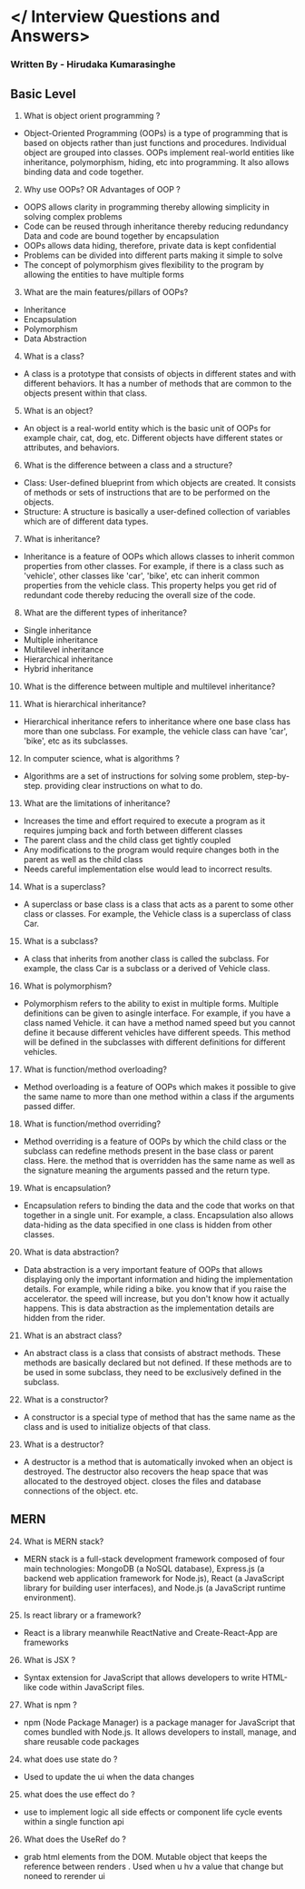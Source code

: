 # </ Interview Questions and Answers>

### Written By - Hirudaka Kumarasinghe

## Basic Level

1. What is object orient programming ?
- Object-Oriented Programming (OOPs) is a type of programming that is based on objects rather than just functions and procedures. Individual object are grouped into classes. OOPs implement real-world entities like inheritance, polymorphism, hiding, etc into programming. It also allows binding data and code together.

2. Why use OOPs? OR Advantages of OOP ?
- OOPS allows clarity in programming thereby allowing simplicity in solving complex problems
- Code can be reused through inheritance thereby reducing redundancy Data and code are bound together by encapsulation
- OOPs allows data hiding, therefore, private data is kept confidential
- Problems can be divided into different parts making it simple to solve
- The concept of polymorphism gives flexibility to the program by allowing the entities to have multiple forms

3. What are the main features/pillars of OOPs?
- Inheritance
- Encapsulation
- Polymorphism
- Data Abstraction

4. What is a class?
- A class is a prototype that consists of objects in different states and with different behaviors. It has a number of methods that are common to the objects present within that class.

5. What is an object?
- An object is a real-world entity which is the basic unit of OOPs for example chair, cat, dog, etc. Different objects have different states or attributes, and behaviors.

6. What is the difference between a class and a structure?

- Class: User-defined blueprint from which objects are created. It consists of methods or sets of instructions that are to be performed on the objects.
- Structure: A structure is basically a user-defined collection of variables which are of different data types.

7. What is inheritance?

- Inheritance is a feature of OOPs which allows classes to inherit common properties from other classes. For example, if there is a class such as 'vehicle', other classes like 'car', 'bike', etc can inherit common properties from the vehicle class. This property helps you get rid of redundant code thereby reducing the overall size of the code.

8. What are the different types of inheritance?

- Single inheritance
- Multiple inheritance
- Multilevel inheritance
- Hierarchical inheritance
- Hybrid inheritance

10. What is the difference between multiple and multilevel inheritance?

11. What is hierarchical inheritance?

- Hierarchical inheritance refers to inheritance where one base class has more than one subclass. For example, the vehicle class can have 'car', 'bike', etc as its subclasses.

12. In computer science, what is algorithms ?

- Algorithms are a set of instructions for solving some problem, step-by-step. providing clear instructions on what to do.

13. What are the limitations of inheritance?

- Increases the time and effort required to execute a program as it requires jumping back and forth between different classes
- The parent class and the child class get tightly coupled
- Any modifications to the program would require changes both in the parent as well as the child class
- Needs careful implementation else would lead to incorrect results.

14. What is a superclass?

- A superclass or base class is a class that acts as a parent to some other class or classes. For example, the Vehicle class is a superclass of class Car.

15. What is a subclass?

- A class that inherits from another class is called the subclass. For example, the class Car is a subclass or a derived of Vehicle class.

16.  What is polymorphism?

- Polymorphism refers to the ability to exist in multiple forms. Multiple definitions can be given to asingle interface. For example, if you have a class named Vehicle. it can have a method named speed but you cannot define it because different vehicles have different speeds. This method will be defined in the subclasses with different definitions for different vehicles.

17.  What is function/method overloading?

- Method overloading is a feature of OOPs which makes it possible to give the same name to more than one method within a class if the arguments passed differ.

18. What is function/method overriding?

- Method overriding is a feature of OOPs by which the child class or the subclass can redefine methods present in the base class or parent class. Here. the method that is overridden has the same name as well as the signature meaning the arguments passed and the return type.

19. What is encapsulation?

- Encapsulation refers to binding the data and the code that works on that together in a single unit. For example, a class. Encapsulation also allows data-hiding as the data specified in one class is hidden from other classes.

20. What is data abstraction?

- Data abstraction is a very important feature of OOPs that allows displaying only the important information and hiding the implementation details. For example, while riding a bike. you know that if you raise the accelerator. the speed will increase, but you don't know how it actually happens. This is data abstraction as the implementation details are hidden from the rider.

21. What is an abstract class?

- An abstract class is a class that consists of abstract methods. These methods are basically declared but not defined. If these methods are to be used in some subclass, they need to be exclusively defined in the subclass.

22. What is a constructor?

- A constructor is a special type of method that has the same name as the class and is used to initialize objects of that class.

23. What is a destructor?

- A destructor is a method that is automatically invoked when an object is destroyed. The destructor also recovers the heap space that was allocated to the destroyed object. closes the files and database connections of the object. etc.

<h2>MERN</h2>

24. What is MERN stack?

- MERN stack is a full-stack development framework composed of four main technologies: MongoDB (a NoSQL database), Express.js (a backend web application framework for Node.js), React (a JavaScript library for building user interfaces), and Node.js (a JavaScript runtime environment).

25. Is react library or a framework?

- React is a library meanwhile ReactNative and Create-React-App are frameworks

26. What is JSX ?

- Syntax extension for JavaScript that allows developers to write HTML-like code within JavaScript files.

27. What is npm ?

- npm (Node Package Manager) is a package manager for JavaScript that comes bundled with Node.js. It allows developers to install, manage, and share reusable code packages

24.  what does use state do ?

- Used to update the ui when the data changes

25. what does the use effect do ?

- use to implement logic all side effects or component life cycle events within a single function api

26. What does the UseRef do ?

- grab html elements from the DOM. Mutable object that keeps the reference between renders . Used when u hv a value that change but noneed to rerender ui



